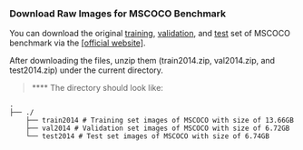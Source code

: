 ### Download Raw Images for MSCOCO Benchmark

You can download the original [training](http://images.cocodataset.org/zips/train2014.zip), [validation](http://images.cocodataset.org/zips/val2014.zip), and [test](http://images.cocodataset.org/zips/test2014.zip) set of MSCOCO benchmark via the [[official website]](https://cocodataset.org/#download).

After downloading the files, unzip them (train2014.zip, val2014.zip, and test2014.zip) under the current directory.

> **** The directory should look like:

    .
    ├── ./                    
        ├── train2014 # Training set images of MSCOCO with size of 13.66GB
        ├── val2014 # Validation set images of MSCOCO with size of 6.72GB
        └── test2014 # Test set images of MSCOCO with size of 6.74GB
